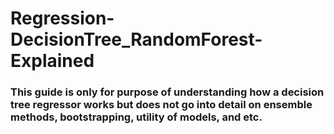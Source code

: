 # Regression-DecisionTree_RandomForest-Explained

### This guide is only for purpose of understanding how a decision tree regressor works but does not go into detail on ensemble methods, bootstrapping, utility of models, and etc.
